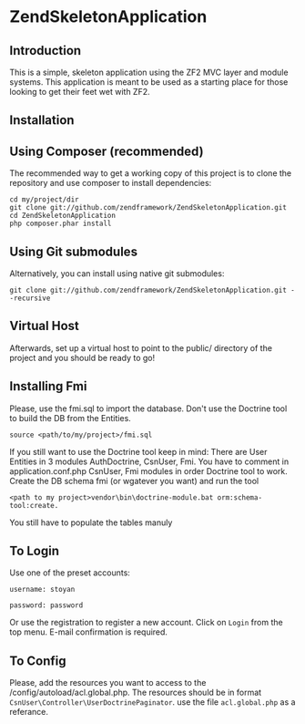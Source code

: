 ZendSkeletonApplication
=======================

Introduction
------------
This is a simple, skeleton application using the ZF2 MVC layer and module
systems. This application is meant to be used as a starting place for those
looking to get their feet wet with ZF2.


Installation
------------

Using Composer (recommended)
----------------------------
The recommended way to get a working copy of this project is to clone the repository
and use composer to install dependencies:

    cd my/project/dir
    git clone git://github.com/zendframework/ZendSkeletonApplication.git
    cd ZendSkeletonApplication
    php composer.phar install

Using Git submodules
--------------------
Alternatively, you can install using native git submodules:

    git clone git://github.com/zendframework/ZendSkeletonApplication.git --recursive

Virtual Host
------------
Afterwards, set up a virtual host to point to the public/ directory of the
project and you should be ready to go!

Installing Fmi
--------------
Please, use the fmi.sql to import the database. Don't use the Doctrine tool to 
build the DB from the Entities. 

    source <path/to/my/project>/fmi.sql

If you still want to use the Doctrine tool keep in mind:
There are User Entities in 3 modules AuthDoctrine, CsnUser, Fmi.
You have to comment in application.conf.php CsnUser, Fmi modules in order Doctrine tool to work.
Create the DB schema fmi (or wgatever you want) 
and run the tool 

    <path to my project>vendor\bin\doctrine-module.bat orm:schema-tool:create. 

You still have to populate the tables manuly

To Login
-------- 
Use one of the preset accounts:

    username: stoyan

    password: password

Or use the registration to register a new account. Click on ``Login`` from the top menu. 
E-mail confirmation is required.

To Config
---------
Please, add the resources you want to access to the /config/autoload/acl.global.php. 
The resources should be in format ``CsnUser\Controller\UserDoctrinePaginator``. use the file ``acl.global.php`` as a referance.